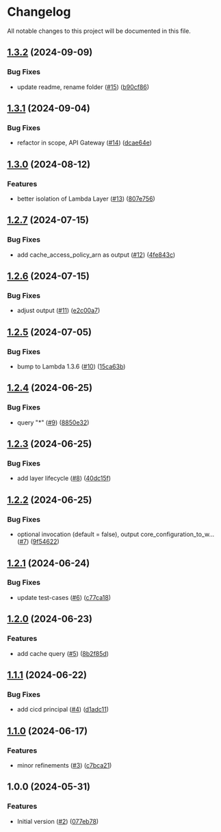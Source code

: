 # Changelog

All notable changes to this project will be documented in this file.

## [1.3.2](https://github.com/acai-consulting/terraform-aws-acf-account-cache/compare/1.3.1...1.3.2) (2024-09-09)


### Bug Fixes

* update readme, rename folder ([#15](https://github.com/acai-consulting/terraform-aws-acf-account-cache/issues/15)) ([b90cf86](https://github.com/acai-consulting/terraform-aws-acf-account-cache/commit/b90cf869071718b4c85bb45a3689cb4187293e7c))

## [1.3.1](https://github.com/acai-consulting/terraform-aws-acf-account-cache/compare/1.3.0...1.3.1) (2024-09-04)


### Bug Fixes

* refactor in scope, API Gateway ([#14](https://github.com/acai-consulting/terraform-aws-acf-account-cache/issues/14)) ([dcae64e](https://github.com/acai-consulting/terraform-aws-acf-account-cache/commit/dcae64e5adc1e47c1de6a606a8504f2eb0a6d141))

## [1.3.0](https://github.com/acai-consulting/terraform-aws-acf-account-cache/compare/1.2.7...1.3.0) (2024-08-12)


### Features

* better isolation of Lambda Layer ([#13](https://github.com/acai-consulting/terraform-aws-acf-account-cache/issues/13)) ([807e756](https://github.com/acai-consulting/terraform-aws-acf-account-cache/commit/807e756f0518b199f2afcda8a75031ddc5f70891))

## [1.2.7](https://github.com/acai-consulting/terraform-aws-acf-account-cache/compare/1.2.6...1.2.7) (2024-07-15)


### Bug Fixes

* add cache_access_policy_arn as output ([#12](https://github.com/acai-consulting/terraform-aws-acf-account-cache/issues/12)) ([4fe843c](https://github.com/acai-consulting/terraform-aws-acf-account-cache/commit/4fe843c8ebadaefca516e91c5003200bcf19c97b))

## [1.2.6](https://github.com/acai-consulting/terraform-aws-acf-account-cache/compare/1.2.5...1.2.6) (2024-07-15)


### Bug Fixes

* adjust output ([#11](https://github.com/acai-consulting/terraform-aws-acf-account-cache/issues/11)) ([e2c00a7](https://github.com/acai-consulting/terraform-aws-acf-account-cache/commit/e2c00a743d06c19e9e5a34e66eb8d09f24a9da49))

## [1.2.5](https://github.com/acai-consulting/terraform-aws-acf-account-cache/compare/1.2.4...1.2.5) (2024-07-05)


### Bug Fixes

* bump to Lambda 1.3.6 ([#10](https://github.com/acai-consulting/terraform-aws-acf-account-cache/issues/10)) ([15ca63b](https://github.com/acai-consulting/terraform-aws-acf-account-cache/commit/15ca63bafd744b988a91f024c4403d95a0901caf))

## [1.2.4](https://github.com/acai-consulting/terraform-aws-acf-account-cache/compare/1.2.3...1.2.4) (2024-06-25)


### Bug Fixes

* query "*" ([#9](https://github.com/acai-consulting/terraform-aws-acf-account-cache/issues/9)) ([8850e32](https://github.com/acai-consulting/terraform-aws-acf-account-cache/commit/8850e32a30a8b15fc18167d51f82f34dfbf11ee8))

## [1.2.3](https://github.com/acai-consulting/terraform-aws-acf-account-cache/compare/1.2.2...1.2.3) (2024-06-25)


### Bug Fixes

* add layer lifecycle ([#8](https://github.com/acai-consulting/terraform-aws-acf-account-cache/issues/8)) ([40dc15f](https://github.com/acai-consulting/terraform-aws-acf-account-cache/commit/40dc15fab7584009e1b0ef106782d7333cd9a12a))

## [1.2.2](https://github.com/acai-consulting/terraform-aws-acf-account-cache/compare/1.2.1...1.2.2) (2024-06-25)


### Bug Fixes

* optional invocation (default = false), output core_configuration_to_w… ([#7](https://github.com/acai-consulting/terraform-aws-acf-account-cache/issues/7)) ([9f54622](https://github.com/acai-consulting/terraform-aws-acf-account-cache/commit/9f54622f526663d5258ee103c62ac6068ec1ebe9))

## [1.2.1](https://github.com/acai-consulting/terraform-aws-acf-account-cache/compare/1.2.0...1.2.1) (2024-06-24)


### Bug Fixes

* update test-cases ([#6](https://github.com/acai-consulting/terraform-aws-acf-account-cache/issues/6)) ([c77ca18](https://github.com/acai-consulting/terraform-aws-acf-account-cache/commit/c77ca18e1f2f3d782dd3fa1dee35d355b74f8e54))

## [1.2.0](https://github.com/acai-consulting/terraform-aws-acf-account-cache/compare/1.1.1...1.2.0) (2024-06-23)


### Features

* add cache query ([#5](https://github.com/acai-consulting/terraform-aws-acf-account-cache/issues/5)) ([8b2f85d](https://github.com/acai-consulting/terraform-aws-acf-account-cache/commit/8b2f85db21da342925edc5f1f66c49cbb1f6bc45))

## [1.1.1](https://github.com/acai-consulting/terraform-aws-acf-account-cache/compare/1.1.0...1.1.1) (2024-06-22)


### Bug Fixes

* add cicd principal ([#4](https://github.com/acai-consulting/terraform-aws-acf-account-cache/issues/4)) ([d1adc11](https://github.com/acai-consulting/terraform-aws-acf-account-cache/commit/d1adc115349c88d460e72f76a716a9476572f2b9))

## [1.1.0](https://github.com/acai-consulting/terraform-aws-acf-account-cache/compare/1.0.0...1.1.0) (2024-06-17)


### Features

* minor refinements ([#3](https://github.com/acai-consulting/terraform-aws-acf-account-cache/issues/3)) ([c7bca21](https://github.com/acai-consulting/terraform-aws-acf-account-cache/commit/c7bca212f3c5d2ec318b5b56190f3ffaec34cc89))

## 1.0.0 (2024-05-31)


### Features

* Initial version ([#2](https://github.com/acai-consulting/terraform-aws-acf-account-cache/issues/2)) ([077eb78](https://github.com/acai-consulting/terraform-aws-acf-account-cache/commit/077eb786fbb42ee59ed211416b5c346a9980a6ea))
